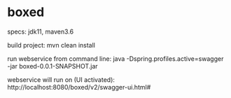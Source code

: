 # boxed

specs: jdk11, maven3.6

build project: mvn clean install

run webservice from command line: java -Dspring.profiles.active=swagger -jar boxed-0.0.1-SNAPSHOT.jar

webservice will run on (UI activated): http://localhost:8080/boxed/v2/swagger-ui.html#
